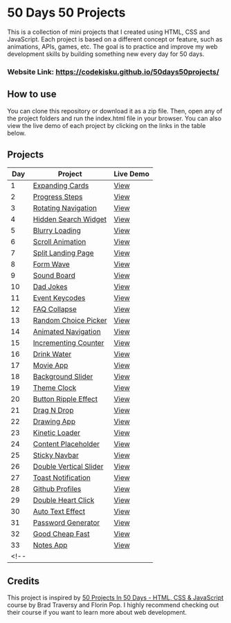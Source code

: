 # 50 Days 50 Projects

This is a collection of mini projects that I created using HTML, CSS and JavaScript. Each project is based on a different concept or feature, such as animations, APIs, games, etc. The goal is to practice and improve my web development skills by building something new every day for 50 days.

### Website Link: https://codekisku.github.io/50days50projects/

## How to use

You can clone this repository or download it as a zip file. Then, open any of the project folders and run the index.html file in your browser. You can also view the live demo of each project by clicking on the links in the table below.

## Projects

| Day | Project | Live Demo |
| --- | ------- | --------- |
| 1 | [Expanding Cards](https://github.com/CodeKisku/50days50projects/tree/master/Expanding%20Cards) | [View](https://codekisku.github.io/50days50projects/Expanding%20Cards/index.html) |
| 2 | [Progress Steps](https://github.com/CodeKisku/50days50projects/tree/master/Progress%20Steps) | [View](https://codekisku.github.io/50days50projects/Progress%20Steps/index.html) |
| 3 | [Rotating Navigation](https://github.com/CodeKisku/50days50projects/tree/master/Rotating%20Navigation) | [View](https://codekisku.github.io/50days50projects/Rotating%20Navigation/index.html) |
| 4 | [Hidden Search Widget](https://github.com/CodeKisku/50days50projects/tree/master/Hidden%20Search%20Widget) | [View](https://codekisku.github.io/50days50projects/Hidden%20Search%20Widget/index.html) |
| 5 | [Blurry Loading](https://github.com/CodeKisku/50days50projects/tree/master/Blurry%20Loading) | [View](https://codekisku.github.io/50days50projects/Blurry%20Loading/index.html) |
| 6 | [Scroll Animation](https://github.com/CodeKisku/50days50projects/tree/master/Scroll%20Animation) | [View](https://codekisku.github.io/50days50projects/Scroll%20Animation/index.html) |
| 7 | [Split Landing Page](https://github.com/CodeKisku/50days50projects/tree/master/Split%20Landing%20Page) | [View](https://codekisku.github.io/50days50projects/Split%20Landing%20Page/index.html) |
| 8 | [Form Wave](https://github.com/CodeKisku/50days50projects/tree/master/Form%20Wave%20Animation) | [View](https://codekisku.github.io/50days50projects/Form%20Wave%20Animation/index.html) |
| 9 | [Sound Board](https://github.com/CodeKisku/50days50projects/tree/master/Sound%20Board) | [View](https://codekisku.github.io/50days50projects/Sound%20Board/index.html) |
| 10 | [Dad Jokes](https://github.com/CodeKisku/50days50projects/tree/master/Dad%20Jokes) | [View](https://codekisku.github.io/50days50projects/Dad%20Jokes/index.html) |
| 11 | [Event Keycodes](https://github.com/CodeKisku/50days50projects/tree/master/Event%20Keycodes) | [View](https://codekisku.github.io/50days50projects/Event%20Keycodes/index.html) |
| 12 | [FAQ Collapse](https://github.com/CodeKisku/50days50projects/tree/master/FAQ%20Collapse) | [View](https://codekisku.github.io/50days50projects/Faq%20Collapse/index.html) |
| 13 | [Random Choice Picker](https://github.com/CodeKisku/50days50projects/tree/master/Random%20Choice%20Picker) | [View](https://codekisku.github.io/50days50projects/Random%20Choice%20Picker/index.html) |
| 14 | [Animated Navigation](https://github.com/CodeKisku/50days50projects/tree/master/Animated%20Navigation) | [View](https://codekisku.github.io/50days50projects/Animated%20Navigation/index.html) |
| 15 | [Incrementing Counter](https://github.com/CodeKisku/50days50projects/tree/master/Incrementing%20Counter) | [View](https://codekisku.github.io/50days50projects/Incrementing%20Counter/index.html) |
| 16 | [Drink Water](https://github.com/CodeKisku/50days50projects/tree/master/Drink%20Water) | [View](https://codekisku.github.io/50days50projects/Drink%20Water/index.html) |
| 17 | [Movie App](https://github.com/CodeKisku/50days50projects/tree/master/Movie%20App) | [View](https://codekisku.github.io/50days50projects/Movie%20App/index.html) |
| 18 | [Background Slider](https://github.com/CodeKisku/50days50projects/tree/master/Background%20Slider) | [View](https://codekisku.github.io/50days50projects/Background%20Slider/index.html) |
| 19 | [Theme Clock](https://github.com/CodeKisku/50days50projects/tree/master/Theme%20Clock) | [View](https://codekisku.github.io/50days50projects/Theme%20Clock/index.html) |
| 20 | [Button Ripple Effect](https://github.com/CodeKisku/50days50projects/tree/master/Button%20Ripple%20Effect) | [View](https://codekisku.github.io/50days50projects/Button%20Ripple%20Effect/index.html) |
| 21 | [Drag N Drop](https://github.com/CodeKisku/50days50projects/tree/master/Drag%20N%20Drop) | [View](https://codekisku.github.io/50days50projects/Drag%20N%20Drop/index.html) |
| 22 | [Drawing App](https://github.com/CodeKisku/50days50projects/tree/master/Drawing%20App) | [View](https://codekisku.github.io/50days50projects/Drawing%20App/index.html) |
| 23 | [Kinetic Loader](https://github.com/CodeKisku/50days50projects/tree/master/Kinetic%20Loader) | [View](https://codekisku.github.io/50days50projects/Kinetic%20Loader/index.html) |
| 24 | [Content Placeholder](https://github.com/CodeKisku/50days50projects/tree/master/Content%20Placeholder) | [View](https://codekisku.github.io/50days50projects/Content%20Placeholder/index.html) |
| 25 | [Sticky Navbar](https://github.com/CodeKisku/50days50projects/tree/master/Sticky%20Navbar) | [View](https://codekisku.github.io/50days50projects/Sticky%20Navbar/index.html) |
| 26 | [Double Vertical Slider](https://github.com/CodeKisku/50days50projects/tree/master/Double%20Vertical%20Slider) | [View](https://codekisku.github.io/50days50projects/Double%20Vertical%20Slider/index.html) |
| 27 | [Toast Notification](https://github.com/CodeKisku/50days50projects/tree/master/Toast%20Notification) | [View](https://codekisku.github.io/50days50projects/Toast%20Notification/index.html) |
| 28 | [Github Profiles](https://github.com/CodeKisku/50days50projects/tree/master/Github%20Profiles) | [View](https://codekisku.github.io/50days50projects/Github%20Profiles/index.html) |
| 29 | [Double Heart Click](https://github.com/CodeKisku/50days50projects/tree/master/Double%20Heart%20Click) | [View](https://codekisku.github.io/50days50projects/Double%20Heart%20Click/index.html) |
| 30 | [Auto Text Effect](https://github.com/CodeKisku/50days50projects/tree/master/Auto%20Text%20Effect) | [View](https://codekisku.github.io/50days50projects/Auto%20Text%20Effect/index.html) |
| 31 | [Password Generator](https://github.com/CodeKisku/50days50projects/tree/master/Password%20Generator) | [View](https://codekisku.github.io/50days50projects/Password%20Generator/index.html) |
| 32 | [Good Cheap Fast](https://github.com/CodeKisku/50days50projects/tree/master/Good%20Cheap%20Fast) | [View](https://codekisku.github.io/50days50projects/Good%20Cheap%20Fast/index.html) |
| 33 | [Notes App](https://github.com/CodeKisku/50days50projects/tree/master/Notes%20App) | [View](https://codekisku.github.io/50days50projects/Notes%20App/index.html) |
<!-- |  | [](https://github.com/CodeKisku/50days50projects/tree/master/) | [View](https://codekisku.github.io/50days50projects//index.html) | -->

## Credits

This project is inspired by [50 Projects In 50 Days - HTML, CSS & JavaScript](https://www.udemy.com/course/50-projects-50-days/) course by Brad Traversy and Florin Pop. I highly recommend checking out their course if you want to learn more about web development.
